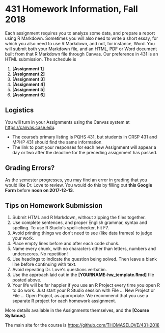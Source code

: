 # 431 Homework Information, Fall 2018

Each assignment requires you to analyze some data, and prepare a report using R Markdown. Sometimes you will also need to write a short essay, for which you also need to use R Markdown, and not, for instance, Word. You will submit both your Markdown file, and an HTML, PDF or Word document built from that R Markdown file through Canvas. Our preference in 431 is an HTML submission. The schedule is

1. **[Assignment 1]**
2. **[Assignment 2]**
3. **[Assignment 3]**
4. **[Assignment 4]**
5. **[Assignment 5]**
6. **[Assignment 6]**

## Logistics

You will turn in your Assignments using the Canvas system at https://canvas.case.edu. 

- The course’s primary listing is PQHS 431, but students in CRSP 431 and MPHP 431 should find the same information. 
- The link to post your responses for each new Assignment will appear a day or two after the deadline for the preceding assignment has passed.

## Grading Errors?

As the semester progresses, you may find an error in grading that you would like Dr. Love to review. You would do this by filling out **this Google Form** before **noon on 2017-12-13**.

## Tips on Homework Submission

1. Submit HTML and R Markdown, without zipping the files together.
2. Use complete sentences, and proper English grammar, syntax and spelling. To use R Studio's spell-checker, hit F7.
3. Avoid printing things we don't need to see (like data frames) to judge your work.
4. Place empty lines before and after each code chunk.
5. Name every chunk, with no characters other than letters, numbers and underscores. No repetition!
6. Use headings to indicate the question being solved. Then leave a blank line before continuing with text.
7. Avoid repeating Dr. Love's questions verbatim.
8. Use the approach laid out in the **[YOURNAME-hw_template.Rmd]** file posted above.
9. Your life will be far happier if you use an R Project every time you open R to do work. Just start your R Studio session with File ... New Project or File ... Open Project, as appropriate. We recommend that you use a separate R project for each homework assignment.

More details available in the Assignments themselves, and the **[Course Syllabus]**.

The main site for the course is https://github.com/THOMASELOVE/431-2018
